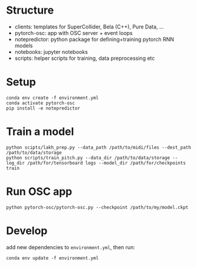 # Structure

- clients: templates for SuperCollider, Bela (C++), Pure Data, ...
- pytorch-osc: app with OSC server + event loops
- notepredictor: python package for defining+training pytorch RNN models
- notebooks: jupyter notebooks
- scripts: helper scripts for training, data preprocessing etc

# Setup

```
conda env create -f environment.yml
conda activate pytorch-osc
pip install -e notepredictor
```

# Train a model

```
python scipts/lakh_prep.py --data_path /path/to/midi/files --dest_path /path/to/data/storage
python scripts/train_pitch.py --data_dir /path/to/data/storage --log_dir /path/for/tensorboard logs --model_dir /path/for/checkpoints train
```

# Run OSC app

```
python pytorch-osc/pytorch-osc.py --checkpoint /path/to/my/model.ckpt
```

# Develop

add new dependencies to `environment.yml`, then run:
```
conda env update -f environment.yml
```
